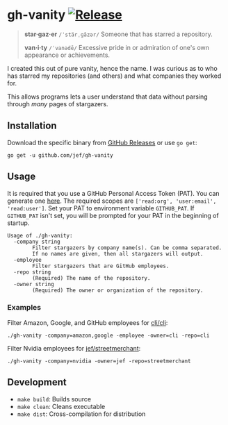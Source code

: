 # gh-vanity [![Release](https://img.shields.io/github/workflow/status/jef/gh-vanity/Release)](https://github.com/jef/gh-vanity/actions/workflows/release.yaml)

> **star·gaz·er** `/ˈstärˌɡāzər/` Someone that has starred a repository.
>
> **van·i·ty** `/ˈvanədē/` Excessive pride in or admiration of one's own appearance or achievements.

I created this out of pure vanity, hence the name. I was curious as to who has starred my repositories (and others) and what companies they worked for.

This allows programs lets a user understand that data without parsing through _many_ pages of stargazers.

## Installation

Download the specific binary from [GitHub Releases](https://github.com/jef/gh-vanity/releases) or use `go get`:

```shell
go get -u github.com/jef/gh-vanity
```

## Usage

It is required that you use a GitHub Personal Access Token (PAT). You can generate one [here](https://github.com/settings/tokens/new). The required scopes are `['read:org', 'user:email', 'read:user']`. Set your PAT to environment variable `GITHUB_PAT`. If `GITHUB_PAT` isn't set, you will be prompted for your PAT in the beginning of startup.

```
Usage of ./gh-vanity:
  -company string
    	Filter stargazers by company name(s). Can be comma separated.
    	If no names are given, then all stargazers will output.
  -employee
    	Filter stargazers that are GitHub employees.
  -repo string
    	(Required) The name of the repository.
  -owner string
    	(Required) The owner or organization of the repository.
```

### Examples

Filter Amazon, Google, and GitHub employees for [cli/cli](https://github.com/cli/cli):

```
./gh-vanity -company=amazon,google -employee -owner=cli -repo=cli
```

Filter Nvidia employees for [jef/streetmerchant](https://github.com/jef/streetmerchant):

```
./gh-vanity -company=nvidia -owner=jef -repo=streetmerchant
```

## Development

- `make build`: Builds source
- `make clean`: Cleans executable
- `make dist`: Cross-compilation for distribution
